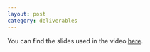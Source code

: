 ```yaml
---
layout: post
category: deliverables
---
```




You can find the slides used in the video [here](/CSC461/files/Demo%20Slides.pdf).